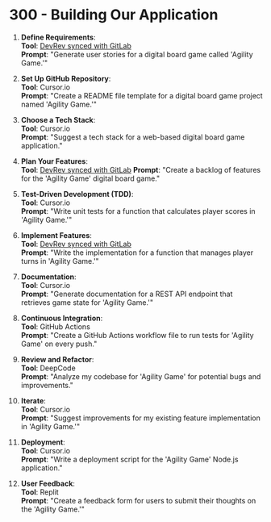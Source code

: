 # 300 - Building Our Application

1. **Define Requirements**:  
   **Tool**: [DevRev synced with GitLab](https://marketplace.devrev.ai/gitlab-pzy4ce0g)   
   **Prompt**: "Generate user stories for a digital board game called 'Agility Game.'"

2. **Set Up GitHub Repository**:  
   **Tool**: Cursor.io  
   **Prompt**: "Create a README file template for a digital board game project named 'Agility Game.'"

3. **Choose a Tech Stack**:  
   **Tool**: Cursor.io  
   **Prompt**: "Suggest a tech stack for a web-based digital board game application."

4. **Plan Your Features**:  
   **Tool**: [DevRev synced with GitLab](https://marketplace.devrev.ai/gitlab-pzy4ce0g) 
   **Prompt**: "Create a backlog of features for the 'Agility Game' digital board game."

5. **Test-Driven Development (TDD)**:  
   **Tool**: Cursor.io  
   **Prompt**: "Write unit tests for a function that calculates player scores in 'Agility Game.'"

6. **Implement Features**:  
   **Tool**: [DevRev synced with GitLab](https://marketplace.devrev.ai/gitlab-pzy4ce0g)   
   **Prompt**: "Write the implementation for a function that manages player turns in 'Agility Game.'"

7. **Documentation**:  
   **Tool**: Cursor.io  
   **Prompt**: "Generate documentation for a REST API endpoint that retrieves game state for 'Agility Game.'"

8. **Continuous Integration**:  
   **Tool**: GitHub Actions  
   **Prompt**: "Create a GitHub Actions workflow file to run tests for 'Agility Game' on every push."

9. **Review and Refactor**:  
   **Tool**: DeepCode  
   **Prompt**: "Analyze my codebase for 'Agility Game' for potential bugs and improvements."

10. **Iterate**:  
    **Tool**: Cursor.io  
    **Prompt**: "Suggest improvements for my existing feature implementation in 'Agility Game.'"

11. **Deployment**:  
    **Tool**: Cursor.io  
    **Prompt**: "Write a deployment script for the 'Agility Game' Node.js application."

12. **User Feedback**:  
    **Tool**: Replit  
    **Prompt**: "Create a feedback form for users to submit their thoughts on the 'Agility Game.'"
